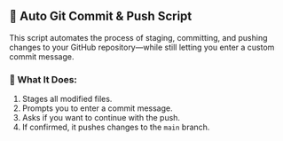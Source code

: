 ## 🔄 Auto Git Commit & Push Script

This script automates the process of staging, committing, and pushing changes to your GitHub repository—while still letting you enter a custom commit message.

### 📄 What It Does:
1. Stages all modified files.
2. Prompts you to enter a commit message.
3. Asks if you want to continue with the push.
4. If confirmed, it pushes changes to the `main` branch.
